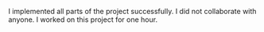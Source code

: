 I implemented all parts of the project successfully.
I did not collaborate with anyone.
I worked on this project for one hour.